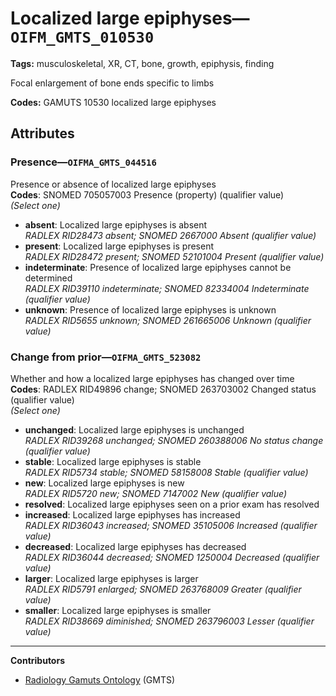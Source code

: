 # Localized large epiphyses—`OIFM_GMTS_010530`

**Tags:** musculoskeletal, XR, CT, bone, growth, epiphysis, finding

Focal enlargement of bone ends specific to limbs

**Codes:** GAMUTS 10530 localized large epiphyses

## Attributes

### Presence—`OIFMA_GMTS_044516`

Presence or absence of localized large epiphyses  
**Codes**: SNOMED 705057003 Presence (property) (qualifier value)  
*(Select one)*

- **absent**: Localized large epiphyses is absent  
_RADLEX RID28473 absent; SNOMED 2667000 Absent (qualifier value)_
- **present**: Localized large epiphyses is present  
_RADLEX RID28472 present; SNOMED 52101004 Present (qualifier value)_
- **indeterminate**: Presence of localized large epiphyses cannot be determined  
_RADLEX RID39110 indeterminate; SNOMED 82334004 Indeterminate (qualifier value)_
- **unknown**: Presence of localized large epiphyses is unknown  
_RADLEX RID5655 unknown; SNOMED 261665006 Unknown (qualifier value)_

### Change from prior—`OIFMA_GMTS_523082`

Whether and how a localized large epiphyses has changed over time  
**Codes**: RADLEX RID49896 change; SNOMED 263703002 Changed status (qualifier value)  
*(Select one)*

- **unchanged**: Localized large epiphyses is unchanged  
_RADLEX RID39268 unchanged; SNOMED 260388006 No status change (qualifier value)_
- **stable**: Localized large epiphyses is stable  
_RADLEX RID5734 stable; SNOMED 58158008 Stable (qualifier value)_
- **new**: Localized large epiphyses is new  
_RADLEX RID5720 new; SNOMED 7147002 New (qualifier value)_
- **resolved**: Localized large epiphyses seen on a prior exam has resolved  
- **increased**: Localized large epiphyses has increased  
_RADLEX RID36043 increased; SNOMED 35105006 Increased (qualifier value)_
- **decreased**: Localized large epiphyses has decreased  
_RADLEX RID36044 decreased; SNOMED 1250004 Decreased (qualifier value)_
- **larger**: Localized large epiphyses is larger  
_RADLEX RID5791 enlarged; SNOMED 263768009 Greater (qualifier value)_
- **smaller**: Localized large epiphyses is smaller  
_RADLEX RID38669 diminished; SNOMED 263796003 Lesser (qualifier value)_

---

**Contributors**

- [Radiology Gamuts Ontology](https://gamuts.net/) (GMTS)